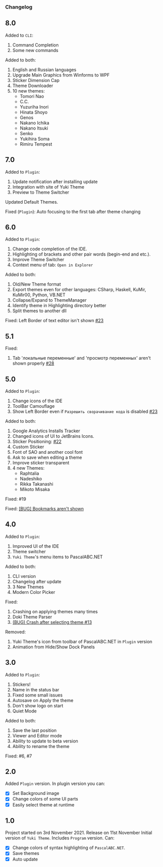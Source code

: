 ﻿### Changelog

## 8.0

Added to `CLI`:
1. Command Completion
2. Some new commands

Added to both:
1. English and Russian languages
2. Upgrade Main Graphics from Winforms to WPF
3. Sticker Dimension Cap
4. Theme Downloader
5. 10 new themes:
   * Tomori Nao
   * C.C.
   * Yuzuriha Inori
   * Hinata Shoyo
   * Genos
   * Nakano Ichika
   * Nakano Itsuki
   * Senko
   * Yukihira Soma
   * Rimiru Tempest

## 7.0

Added to `Plugin`:
1. Update notification after installing update
2. Integration with site of Yuki Theme
3. Preview to Theme Switcher

Updated Default Themes.

Fixed (`Plugin`): Auto focusing to the first tab after theme changing

## 6.0

Added to `Plugin`:
1. Change code completion of the IDE.
2. Highlighting of brackets and other pair words (begin-end and etc.).
3. Improve Theme Switcher
4. Context menu of tab: `Open in Explorer`

Added to both:
1. Old/New Theme format
2. Export themes even for other languages: CSharp, Haskell, KuMir, KuMir00, Python, VB.NET
3. Collapse/Expand to ThemeManager
4. Identify theme in Highlighting directory better
5. Split themes to another dll

Fixed: Left Border of text editor isn't shown [#23](https://github.com/Dragon-0609/Yuki-Theme/issues/23)

## 5.1

Fixed:
1. Tab 'локальные переменные' and 'просмотр переменных' aren't shown properly [#28](https://github.com/Dragon-0609/Yuki-Theme/issues/28)


## 5.0

Added to `Plugin`:
1. Change icons of the IDE
2. ToolBar Camouflage
3. Show Left Border even if `Разрешить сворачивание кода` is disabled [#23](https://github.com/Dragon-0609/Yuki-Theme/issues/23)

Added to both:
1. Google Analytics Installs Tracker
2. Changed icons of UI to JetBrains Icons.
3. Sticker Positioning: [#22](https://github.com/Dragon-0609/Yuki-Theme/pull/22)
4. Custom Sticker
5. Font of SAO and another cool font
6. Ask to save when editing a theme
7. Improve sticker transparent
8. 4 new Themes:
    * Raphtalia
    * Nadeshiko
    * Rikka Takanashi
    * Mikoto Misaka


Fixed:
#19 


Fixed:
[[BUG] Bookmarks aren't shown](https://github.com/Dragon-0609/Yuki-Theme/issues/19)

## 4.0

Added to `Plugin`:
1. Improved UI of the IDE
2. Theme switcher
3. `Yuki Theme`'s menu items to PascalABC.NET

Added to both:
1. CLI version
2. Changelog after update
3. 3 New Themes
4. Modern Color Picker

Fixed:
1. Crashing on applying themes many times
2. Doki Theme Parser
3. [(BUG) Crash after selecting theme #13](https://github.com/Dragon-0609/Yuki-Theme/issues/13)
   
Removed:
1. Yuki Theme's icon from toolbar of PascalABC.NET in `Plugin` version
2. Animation from Hide/Show Dock Panels

## 3.0

Added to `Plugin`:
1. Stickers!
2. Name in the status bar
3. Fixed some small issues
4. Autosave on Apply the theme
5. Don't show logo on start
6. Quiet Mode

Added to both:
1. Save the last position
2. Viewer and Editor mode
3. Ability to update to beta version
4. Ability to rename the theme

Fixed:  #6, #7

## 2.0

Added `Plugin` version. In plugin version you can:
- [x] Set Background image
- [x] Change colors of some UI parts
- [x] Easily select theme at runtime

## 1.0

Project started on 3rd November 2021.
Release on 11st November
Initial version of `Yuki Theme`. Includes `Program` version. Can:

- [x] Change colors of syntax highlighting of `PascalABC.NET`.
- [x] Save themes
- [x] Auto update
